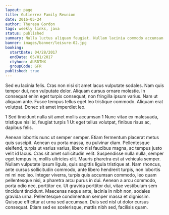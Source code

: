 ```yaml
---
layout: page
title: Gutierrez Family Reunion
date: 2016-05-24
author: Theresa Gordon
tags: weekly links, java
status: published
summary: Nulla luctus aliquam feugiat. Nullam lacinia commodo accumsan.
banner: images/banner/leisure-02.jpg
booking:
  startDate: 04/28/2017
  endDate: 05/01/2017
  ctyhocn: AUSDTHX
  groupCode: GFR
published: true
---
```

Sed eu lacinia felis. Cras non nisi sit amet lacus vulputate sodales. Nam quis tempor dui, non vulputate dolor. Aliquam cursus ornare molestie. In consequat enim eget turpis consequat, non fringilla ipsum varius. Nam ut aliquam ante. Fusce tempus tellus eget leo tristique commodo. Aliquam erat volutpat. Donec sit amet imperdiet leo.

1 Sed tincidunt nulla sit amet mollis accumsan
1 Nunc vitae ex malesuada, tristique nisl id, feugiat turpis
1 Ut eget tellus volutpat, finibus risus ac, dapibus felis.

Aenean lobortis nunc ut semper semper. Etiam fermentum placerat metus quis suscipit. Aenean eu porta massa, eu pulvinar diam. Pellentesque eleifend, turpis ut varius varius, libero nisl faucibus magna, ac tempus justo velit id lacus. Cras sit amet sollicitudin velit. Suspendisse nulla nulla, semper eget tempus in, mollis ultricies elit. Mauris pharetra est at vehicula semper. Nullam vulputate ipsum ligula, quis sagittis ligula tristique at. Nam rhoncus, ante cursus sollicitudin commodo, ante libero hendrerit turpis, non lobortis mi mi nec leo. Integer viverra, turpis quis accumsan commodo, leo quam pellentesque nisi, a pharetra arcu purus in dui.
Aenean a arcu commodo, porta odio nec, porttitor ex. Ut gravida porttitor dui, vitae vestibulum sem tincidunt tincidunt. Maecenas neque ante, lacinia in nibh non, sodales gravida urna. Pellentesque condimentum semper massa et dignissim. Quisque efficitur at urna sed accumsan. Duis sed nisl ut dolor cursus consequat. Etiam sed ex scelerisque, mattis nibh sed, facilisis quam.
